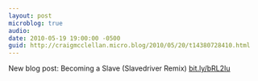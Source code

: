 ```yaml
---
layout: post
microblog: true
audio: 
date: 2010-05-19 19:00:00 -0500
guid: http://craigmcclellan.micro.blog/2010/05/20/t14380728410.html
---
```

New blog post: Becoming a Slave (Slavedriver Remix) [bit.ly/bRL2Iu](http://bit.ly/bRL2Iu)
